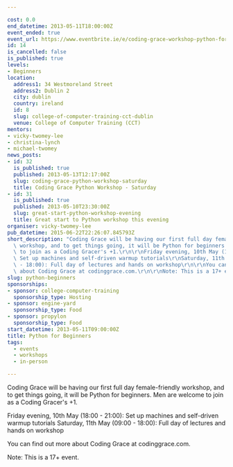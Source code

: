 ```yaml
---

cost: 0.0
end_datetime: 2013-05-11T18:00:00Z
event_ended: true
event_url: https://www.eventbrite.ie/e/coding-grace-workshop-python-for-beginners-tickets-6325436551
id: 14
is_cancelled: false
is_published: true
levels:
- Beginners
location:
  address1: 34 Westmoreland Street
  address2: Dublin 2
  city: dublin
  country: ireland
  id: 8
  slug: college-of-computer-training-cct-dublin
  venue: College of Computer Training (CCT)
mentors:
- vicky-twomey-lee
- christina-lynch
- michael-twomey
news_posts:
- id: 32
  is_published: true
  published: 2013-05-13T12:17:00Z
  slug: coding-grace-python-workshop-saturday
  title: Coding Grace Python Workshop - Saturday
- id: 31
  is_published: true
  published: 2013-05-10T23:30:00Z
  slug: great-start-python-workshop-evening
  title: Great start to Python workshop this evening
organiser: vicky-twomey-lee
pub_datetime: 2015-06-22T22:26:07.845793Z
short_description: "Coding Grace will be having our first full day female-friendly\
  \ workshop, and to get things going, it will be Python for beginners. Men are welcome\
  \ to join as a Coding Gracer's +1.\r\n\r\nFriday evening, 10th May (18:00 - 21:00):\
  \ Set up machines and self-driven warmup tutorials\r\nSaturday, 11th May (09:00\
  \ - 18:00): Full day of lectures and hands on workshop\r\n\r\nYou can find out more\
  \ about Coding Grace at codinggrace.com.\r\n\r\nNote: This is a 17+ event."
slug: python-beginners
sponsorships:
- sponsor: college-computer-training
  sponsorship_type: Hosting
- sponsor: engine-yard
  sponsorship_type: Food
- sponsor: propylon
  sponsorship_type: Food
start_datetime: 2013-05-11T09:00:00Z
title: Python for Beginners
tags:
  - events
  - workshops
  - in-person

---
```


Coding Grace will be having our first full day female-friendly workshop, and to get things going, it will be Python for beginners. Men are welcome to join as a Coding Gracer's +1.

Friday evening, 10th May (18:00 - 21:00): Set up machines and self-driven warmup tutorials
Saturday, 11th May (09:00 - 18:00): Full day of lectures and hands on workshop

You can find out more about Coding Grace at codinggrace.com.

Note: This is a 17+ event.